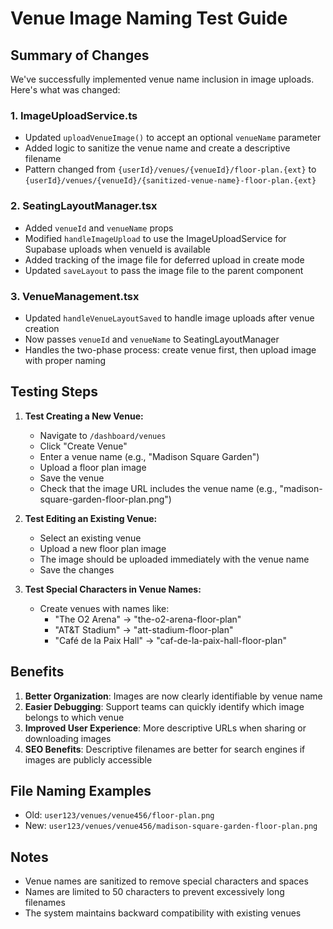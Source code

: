# Venue Image Naming Test Guide

## Summary of Changes

We've successfully implemented venue name inclusion in image uploads. Here's what was changed:

### 1. ImageUploadService.ts
- Updated `uploadVenueImage()` to accept an optional `venueName` parameter
- Added logic to sanitize the venue name and create a descriptive filename
- Pattern changed from `{userId}/venues/{venueId}/floor-plan.{ext}` to `{userId}/venues/{venueId}/{sanitized-venue-name}-floor-plan.{ext}`

### 2. SeatingLayoutManager.tsx
- Added `venueId` and `venueName` props
- Modified `handleImageUpload` to use the ImageUploadService for Supabase uploads when venueId is available
- Added tracking of the image file for deferred upload in create mode
- Updated `saveLayout` to pass the image file to the parent component

### 3. VenueManagement.tsx
- Updated `handleVenueLayoutSaved` to handle image uploads after venue creation
- Now passes `venueId` and `venueName` to SeatingLayoutManager
- Handles the two-phase process: create venue first, then upload image with proper naming

## Testing Steps

1. **Test Creating a New Venue:**
   - Navigate to `/dashboard/venues`
   - Click "Create Venue"
   - Enter a venue name (e.g., "Madison Square Garden")
   - Upload a floor plan image
   - Save the venue
   - Check that the image URL includes the venue name (e.g., "madison-square-garden-floor-plan.png")

2. **Test Editing an Existing Venue:**
   - Select an existing venue
   - Upload a new floor plan image
   - The image should be uploaded immediately with the venue name
   - Save the changes

3. **Test Special Characters in Venue Names:**
   - Create venues with names like:
     - "The O2 Arena" → "the-o2-arena-floor-plan"
     - "AT&T Stadium" → "att-stadium-floor-plan"
     - "Café de la Paix Hall" → "caf-de-la-paix-hall-floor-plan"

## Benefits

1. **Better Organization**: Images are now clearly identifiable by venue name
2. **Easier Debugging**: Support teams can quickly identify which image belongs to which venue
3. **Improved User Experience**: More descriptive URLs when sharing or downloading images
4. **SEO Benefits**: Descriptive filenames are better for search engines if images are publicly accessible

## File Naming Examples

- Old: `user123/venues/venue456/floor-plan.png`
- New: `user123/venues/venue456/madison-square-garden-floor-plan.png`

## Notes

- Venue names are sanitized to remove special characters and spaces
- Names are limited to 50 characters to prevent excessively long filenames
- The system maintains backward compatibility with existing venues